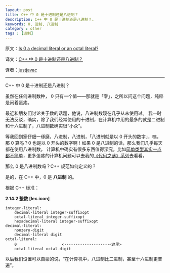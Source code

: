 ```yaml
---
layout: post
title: C++ 中 0 是十进制还是八进制？
description: C++ 中 0 是十进制还是八进制？。
keywords: 0, 进制, 八进制
category : other
tags : [进制]
---
```


原文：[Is 0 a decimal literal or an octal literal?](http://stackoverflow.com/q/6895522/343194)

译文：[C++ 中 0 是十进制还是八进制？](http://justjavac.com/other/2013/03/03/is-0-a-decimal-literal-or-an-octal-literal.html)

译者：[justjavac](http://weibo.com/justjavac)

----------------------------------------------------

C++ 中 0 是十进制还是八进制？

虽然在任何进制数种， 0 只有一个值——那就是「零」，之所以问这个问题，纯粹是闲着蛋疼。

最近和朋友们讨论关于数的话题，他说，八进制数现在几乎从未使用过。
我一时无法反驳，确实，除了我们经常使用的十进制，在计算机中用的最多的就是二进制和十六进制了，八进制数确实很“小众”。

等我回到家仔细一琢磨，八进制，八进制，「八进制就是以 0 开头的数字」，咦，那 0 算吗？0 也是以 0 开头的数字啊！如果 0 是八进制的话，那么我们几乎每天都在使用八进制数。
计算机中确实有很多东西值得深究，比如[简单类型其实一点都不简单](http://justjavac.com/codepuzzle/2012/11/02/codepuzzle-float-from-surprised-to-ponder.html)，更多蛋疼的计算机问题可以去我的[《代码之谜》系列](http://justjavac.iteye.com/category/249538)去看看。

那么 0 是八进制数吗？C++ 规范如何定义的？

是的，在 C++ 中，0 是 **八进制** 的。

根据 C++ 标准：

**2.14.2 整数 [lex.icon]**

    integer-literal:  
        decimal-literal integer-suffixopt  
        octal-literal integer-suffixopt  
        hexadecimal-literal integer-suffixopt  
    decimal-literal:  
        nonzero-digit  
        decimal-literal digit  
    octal-literal:  
        0                    <--------------------<这里>
        octal-literal octal-digit

以后我们设置可以自豪的说，“在计算机中，八进制比二进制，甚至十六进制更普遍”。
